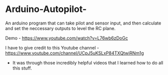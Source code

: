 # Arduino-Autopilot-
An arduino program that can take pilot and sensor input, and then calculate and set the neccessary outputs to level the RC plane.

Demo - https://www.youtube.com/watch?v=L76wb6zDoGc

I have to give credit to this Youtube channel - https://www.youtube.com/channel/UCpJ5uKSLxP84TXQtwiRNm1g
 - It was through those incredibly helpful videos that I learned how to do all this stuff.
